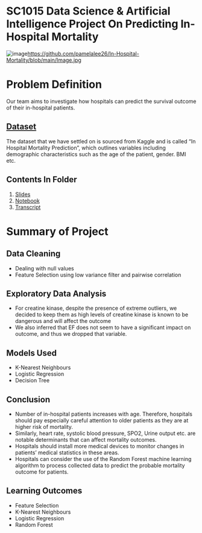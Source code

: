 # SC1015 Data Science & Artificial Intelligence Project On Predicting In-Hospital Mortality
![image](http://url/to/img.png)https://github.com/pamelalee26/In-Hospital-Mortality/blob/main/Image.jpg
# Problem Definition
Our team aims to investigate how hospitals can predict the survival outcome of their in-hospital patients.  

## [Dataset](https://www.kaggle.com/datasets/saurabhshahane/in-hospital-mortality-prediction)
The dataset that we have settled on is sourced from Kaggle and is called “In Hospital Mortality Prediction”, which outlines variables including demographic characteristics such as the age of the patient, gender. BMI etc. 

## Contents In Folder
1. [Slides](https://github.com/pamelalee26/In-Hospital-Mortality/blob/main/Slides.pptx)
2. [Notebook](https://github.com/pamelalee26/In-Hospital-Mortality/blob/main/Hospital%20Mortality%20Prediction%20Final.ipynb)
3. [Transcript](https://github.com/pamelalee26/In-Hospital-Mortality/blob/main/Transcript.docx)

# Summary of Project
## Data Cleaning 
- Dealing with null values
- Feature Selection using low variance filter and pairwise correlation

## Exploratory Data Analysis
- For creatine kinase, despite the presence of extreme outliers, we decided to keep them as high levels of creatine kinase is known to be dangerous and will affect the outcome
- We also inferred that EF does not seem to have a significant impact on outcome, and thus we dropped that variable.

## Models Used
- K-Nearest Neighbours
- Logistic Regression
- Decision Tree

## Conclusion
- Number of in-hospital patients increases with age. Therefore, hospitals should pay especially careful attention to older patients as they are at higher risk of mortality. 
- Similarly, heart rate, systolic blood pressure, SPO2, Urine output etc. are notable determinants that can affect mortality outcomes.
- Hospitals should install more medical devices to monitor changes in patients’ medical statistics in these areas. 
- Hospitals can consider the use of the Random Forest machine learning algorithm to process collected data to predict the probable mortality outcome for patients. 

## Learning Outcomes
- Feature Selection
- K-Nearest Neighbours
- Logistic Regression
- Random Forest
